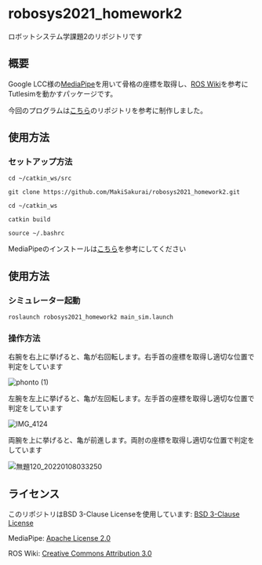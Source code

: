 # robosys2021_homework2
ロボットシステム学課題2のリポジトリです

## 概要
Google LCC様の[MediaPipe](https://github.com/google/mediapipe)を用いて骨格の座標を取得し、[ROS Wiki](http://wiki.ros.org/turtlesim)を参考にTutlesimを動かすパッケージです。

今回のプログラムは[こちら](https://github.com/MakiSakurai/robotdesign3_2021_1.git)のリポジトリを参考に制作しました。

## 使用方法

### セットアップ方法
```
cd ~/catkin_ws/src
```

```
git clone https://github.com/MakiSakurai/robosys2021_homework2.git
```

```
cd ~/catkin_ws
```

```
catkin build
```

```
source ~/.bashrc
```

MediaPipeのインストールは[こちら](https://google.github.io/mediapipe/getting_started/install.html#installing-on-debian-and-ubuntu)を参考にしてください

## 使用方法

### シミュレーター起動

```
roslaunch robosys2021_homework2 main_sim.launch
```

### 操作方法

右腕を右上に挙げると、亀が右回転します。右手首の座標を取得し適切な位置で判定をしています

![phonto (1)](https://user-images.githubusercontent.com/71488377/148590899-1473f4dc-7b83-416c-aa9f-75d903a7e3d2.png)

左腕を左上に挙げると、亀が左回転します。左手首の座標を取得し適切な位置で判定をしています

![IMG_4124](https://user-images.githubusercontent.com/71488377/148591236-990a045c-d881-414f-80f0-f33cb8bb1a44.jpg)

両腕を上に挙げると、亀が前進します。両肘の座標を取得し適切な位置で判定をしています

![無題120_20220108033250](https://user-images.githubusercontent.com/71488377/148591292-8d03c98b-22cf-4c62-a49d-88df76f020c6.png)




## ライセンス

このリポジトリはBSD 3-Clause Licenseを使用しています: [BSD 3-Clause License](https://github.com/MakiSakurai/robosys2021_homework2/blob/main/LICENSE)

MediaPipe: [Apache License 2.0](https://github.com/google/mediapipe/blob/master/LICENSE)

ROS Wiki: [Creative Commons Attribution 3.0](https://creativecommons.org/licenses/by/3.0/deed.ja)
